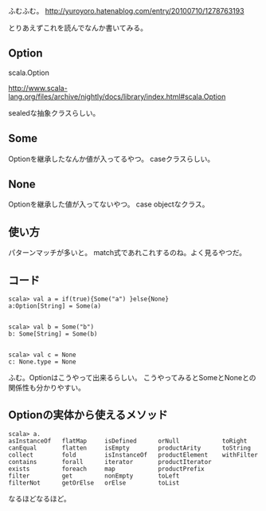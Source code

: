 
ふむふむ。
http://yuroyoro.hatenablog.com/entry/20100710/1278763193

とりあえずこれを読んでなんか書いてみる。

## Option

scala.Option

http://www.scala-lang.org/files/archive/nightly/docs/library/index.html#scala.Option

sealedな抽象クラスらしい。

## Some

Optionを継承したなんか値が入ってるやつ。
caseクラスらしい。

## None

Optionを継承した値が入ってないやつ。
case objectなクラス。

## 使い方

パターンマッチが多いと。
match式であれこれするのね。よく見るやつだ。

## コード

    scala> val a = if(true){Some("a") }else{None}
    a:Option[String] = Some(a)


    scala> val b = Some("b")
    b: Some[String] = Some(b)


    scala> val c = None
    c: None.type = None
  

ふむ。Optionはこうやって出来るらしい。
こうやってみるとSomeとNoneとの関係性も分かりやすい。


## Optionの実体から使えるメソッド

    scala> a.
    asInstanceOf   flatMap     isDefined      orNull            toRight      
    canEqual       flatten     isEmpty        productArity      toString     
    collect        fold        isInstanceOf   productElement    withFilter   
    contains       forall      iterator       productIterator                
    exists         foreach     map            productPrefix                  
    filter         get         nonEmpty       toLeft                         
    filterNot      getOrElse   orElse         toList    
    
なるほどなるほど。



